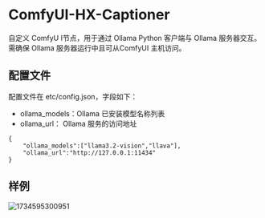 # ComfyUI-HX-Captioner

自定义 ComfyU I节点，用于通过 Ollama Python 客户端与 Ollama 服务器交互。需确保 Ollama 服务器运行中且可从ComfyUI 主机访问。

## 配置文件

配置文件在 etc/config.json，字段如下：

- ollama_models：Ollama 已安装模型名称列表
- ollama_url： Ollama 服务的访问地址

```
{
    "ollama_models":["llama3.2-vision","llava"],
    "ollama_url":"http://127.0.0.1:11434"
}
```

## 样例

![1734595300951](images/README/1734595300951.png)
